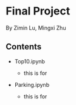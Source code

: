 # Final Project

By Zimin Lu, Mingxi Zhu

## Contents

- Top10.ipynb
    - this is for

- Parking.ipynb
    - this is for 


## 